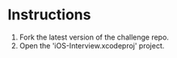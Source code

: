 # Instructions

1) Fork the latest version of the challenge repo.
2) Open the 'iOS-Interview.xcodeproj' project.
